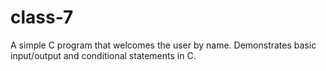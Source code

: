 # class-7
A simple C program that welcomes the user by name. Demonstrates basic input/output and conditional statements in C.
